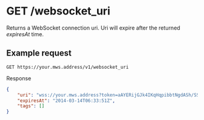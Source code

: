 # GET /websocket_uri

Returns a WebSocket connection uri. Uri will expire after the returned *expiresAt* time.

## Example request

`GET https://your.mws.address/v1/websocket_uri`

Response

```json
{
    "uri": "wss://your.mws.address?token=aAYERijGJk4IKqHqpibbtNgdASh/SS85ncxeWIPKzqE=",
    "expiresAt": "2014-03-14T06:33:51Z",
    "tags": []
}
```
